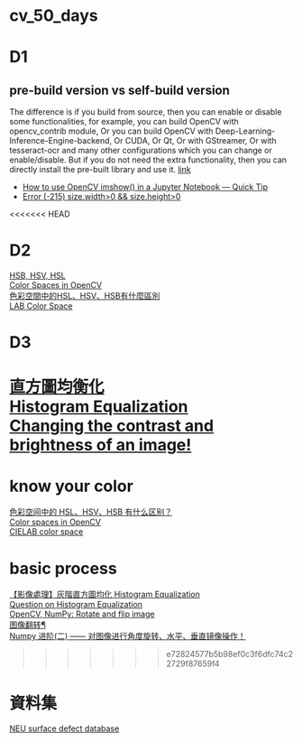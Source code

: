 # cv_50_days

# D1

## pre-build version vs self-build version
The difference is if you build from source, then you can enable or disable some functionalities, for example, you can build OpenCV with opencv_contrib module, Or you can build OpenCV with Deep-Learning-Inference-Engine-backend, Or CUDA, Or Qt, Or with GStreamer, Or with tesseract-ocr and many other configurations which you can change or enable/disable. But if you do not need the extra functionality, then you can directly install the pre-built library and use it.
[link](https://stackoverflow.com/questions/54760008/what-is-the-difference-between-building-opencv4-from-source-and-pip-install-open)

* [How to use OpenCV imshow() in a Jupyter Notebook — Quick Tip](https://medium.com/@mrdatainsight/how-to-use-opencv-imshow-in-a-jupyter-notebook-quick-tip-ce83fa32b5ad)
* [Error (-215) size.width>0 && size.height>0](https://stackoverflow.com/questions/43572387/error-215-size-width0-size-height0-occurred-when-attempting-to-display-a)

<<<<<<< HEAD
# D2
[HSB, HSV, HSL](https://www.zhihu.com/question/22077462)  
[Color Spaces in OpenCV](https://learnopencv.com/color-spaces-in-opencv-cpp-python/)  
[色彩空間中的HSL、HSV、HSB有什麼區別](https://www.zhihu.com/question/22077462)  
[LAB Color Space](https://en.wikipedia.org/wiki/CIELAB_color_space)  

# D3
[直方圖均衡化](https://zh.wikipedia.org/wiki/%E7%9B%B4%E6%96%B9%E5%9B%BE%E5%9D%87%E8%A1%A1%E5%8C%96)  
[Histogram Equalization](https://jason-chen-1992.weebly.com/home/-histogram-equalization)  
[Changing the contrast and brightness of an image!](https://docs.opencv.org/3.4/d3/dc1/tutorial_basic_linear_transform.html)  
=======
# know your color
[色彩空间中的 HSL、HSV、HSB 有什么区别？](https://www.zhihu.com/question/22077462)  
[Color spaces in OpenCV](https://www.learnopencv.com/color-spaces-in-opencv-cpp-python/)  
[CIELAB color space](https://en.wikipedia.org/wiki/CIELAB_color_space)  

# basic process  
[【影像處理】灰階直方圖均化 Histogram Equalization](https://jason-chen-1992.weebly.com/home/-histogram-equalization)  
[Question on Histogram Equalization](https://www.youtube.com/watch?v=Bb6XRgIogJY)  
[OpenCV, NumPy: Rotate and flip image](https://note.nkmk.me/en/python-opencv-numpy-rotate-flip/)  
[图像翻转¶](http://www.1zlab.com/wiki/python-opencv-tutorial/opencv-filp/)  
[Numpy 进阶(二) —— 对图像进行角度旋转、水平、垂直镜像操作！](https://blog.csdn.net/weixin_42512684/article/details/105189892)  
>>>>>>> e72824577b5b98ef0c3f6dfc74c22729f87659f4

# 資料集
[NEU surface defect database](http://faculty.neu.edu.cn/yunhyan/NEU_surface_defect_database.html)

